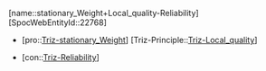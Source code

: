 ﻿---
type: TrizContradiction
aliases:
- stationary_Weight+Local_quality-Reliability
license: CC BY-SA 4.0
copyright: https://github.com/SpocWeb
IsDeleted: false
IsReadOnly: false
Confidential: public
tags: 
- Triz/Contradiction
---
[name::stationary_Weight+Local_quality-Reliability]
[SpocWebEntityId::22768]
+ [pro::[Triz-stationary_Weight](tech/Triz/Parameter/Triz-stationary_Weight.md)]
[Triz-Principle::[Triz-Local_quality](tech/Triz/Principle/Triz-Local_quality.md)]
- [con::[Triz-Reliability](tech/Triz/Parameter/Triz-Reliability.md)]


